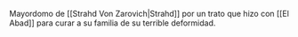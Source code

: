 Mayordomo de [[Strahd Von Zarovich|Strahd]] por un trato que hizo con [[El Abad]] para curar a su familia de su terrible deformidad.